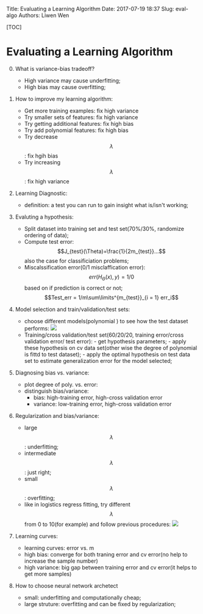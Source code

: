 Title: Evaluating a Learning Algorithm
Date: 2017-07-19 18:37 
Slug: eval-algo
Authors: Liwen Wen

[TOC]

# Evaluating a Learning Algorithm

0. What is variance-bias tradeoff?
    - High variance may cause underfitting;
    - High bias may cause overfitting;

1. How to improve my learning algorithm:
    - Get more training examples: fix high variance
    - Try smaller sets of features: fix high variance
    - Try getting additional features: fix high bias
    - Try add polynomial features: fix high bias
    - Try decrease $$\lambda$$: fix hgih bias
    - Try increasing $$\lambda$$: fix high variance
2. Learning Diagnostic:
    - definition: a test you can run to gain insight what is/isn't working;
3. Evaluting a hypothesis:
    - Split dataset into training set and test set(70%/30%, randomize ordering of data);
    - Compute test error: $$J_{test}(\Theta)=\frac{1}{2m_{test}}...$$ also the case for classificiation problems;
    - Miscalssification error(0/1 misclaffication error):
        $$err(H_{\Theta}(x), y) = 1/0 $$ based on if prediction is correct or not; $$Test_err = 1/m\sum\limits^{m_{test}}_{i = 1} err_i$$
        
4. Model selection and train/validation/test sets:  
    - choose different models(polynomial ) to see how the test dataset performs:
    ![](http://i.imgur.com/6qfsEP6.png)
    - Training/cross validation/test set(60/20/20, training error/cross validation error/ test error):
          - get hypothesis parameters;
          - apply these hypothesis on cv data set(other wise the degree of polynomial is fittd to test dataset);
          - apply the optimal hypothesis on test data set to estimate generalization error for the model selected;

5. Diagnosing bias vs. variance:    
    - plot degree of poly. vs. error:
    - distinguish bias/variance:
        - bias: high-training error, high-cross validation error
        - variance: low-training error, high-cross validation error
6. Regularization and bias/variance:
   - large $$\lambda$$ : underfitting;
   - intermediate $$\lambda$$: just right;
   - small $$\lambda$$: overfitting;
   - like in logistics regress fitting, try different $$\lambda$$ from 0 to 10(for example) and follow previous procedures:
   ![](http://i.imgur.com/eKiqxg8.png)
   
7. Learning curves:
   - learning curves: error vs. m
   - high bias: converge for both traning error and cv error(no help to increase the sample number)
   - high variance: big gap between training error and cv error(it helps to get more samples)

8. How to choose neural network archetect
   - small: underfitting and computationally cheap;
   - large struture: overfitting and can be fixed by regularization;
     
